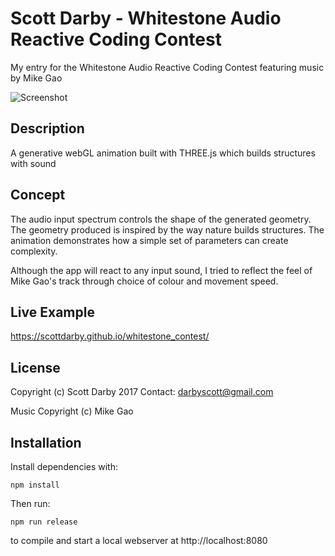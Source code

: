 # Scott Darby - Whitestone Audio Reactive Coding Contest

My entry for the Whitestone Audio Reactive Coding Contest featuring music by Mike Gao

![Screenshot](http://scottdarby.com/3d/tetra_growth.jpg)

## Description

A generative webGL animation built with THREE.js which builds structures with sound

## Concept

The audio input spectrum controls the shape of the generated geometry. The geometry produced is inspired by the way nature builds structures. The animation demonstrates how a simple set of parameters can create complexity.

Although the app will react to any input sound, I tried to reflect the feel of Mike Gao's track through choice of colour and movement speed.

## Live Example
https://scottdarby.github.io/whitestone_contest/

## License
Copyright (c) Scott Darby 2017
Contact: darbyscott@gmail.com

Music Copyright (c) Mike Gao

## Installation

Install dependencies with:

`npm install`

Then run:

`npm run release`

to compile and start a local webserver at http://localhost:8080
